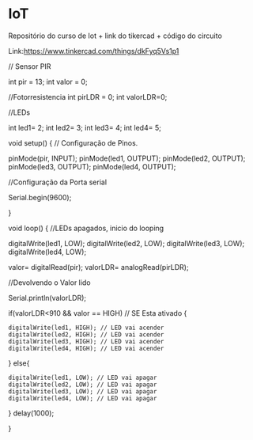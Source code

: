 # IoT
Repositório do curso de Iot + link do tikercad + código do circuito

Link:https://www.tinkercad.com/things/dkFyq5Vs1p1

// Sensor PIR

int pir = 13;
int valor = 0;

//Fotorresistencia
int pirLDR = 0;
int valorLDR=0;

//LEDs

int led1= 2;
int led2= 3;
int led3= 4;
int led4= 5;



void setup()
{
  // Configuração de Pinos.
  
  pinMode(pir, INPUT);
  pinMode(led1, OUTPUT);
  pinMode(led2, OUTPUT);
  pinMode(led3, OUTPUT);
  pinMode(led4, OUTPUT);
  
  //Configuração da Porta serial
  
  Serial.begin(9600);
  
}

void loop()
{
 //LEDs apagados, inicio do looping
  
  digitalWrite(led1, LOW);
  digitalWrite(led2, LOW);
  digitalWrite(led3, LOW);
  digitalWrite(led4, LOW);
  
  valor= digitalRead(pir);
  valorLDR= analogRead(pirLDR);
  
  
  //Devolvendo o Valor lido
  
  Serial.println(valorLDR);
  
  if(valorLDR<910 && valor == HIGH) // SE Esta ativado
  {
  
  	digitalWrite(led1, HIGH); // LED vai acender
    digitalWrite(led2, HIGH); // LED vai acender
    digitalWrite(led3, HIGH); // LED vai acender
    digitalWrite(led4, HIGH); // LED vai acender
    
  }
  else{
  
    digitalWrite(led1, LOW); // LED vai apagar
    digitalWrite(led2, LOW); // LED vai apagar
    digitalWrite(led3, LOW); // LED vai apagar
    digitalWrite(led4, LOW); // LED vai apagar
  
  }
  delay(1000);
  
}
